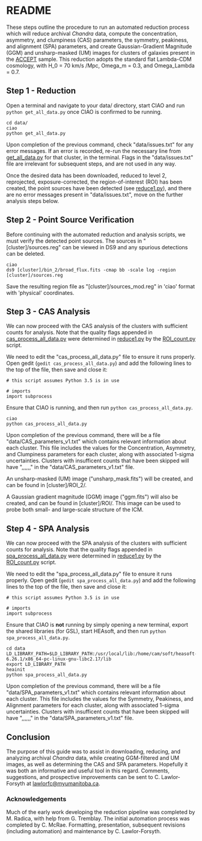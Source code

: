# README #

These steps outline the procedure to run an automated reduction process which will reduce archival *Chandra* data, compute the concentration, asymmetry, and clumpiness (CAS) parameters, the symmetry, peakiness, and alignment (SPA) parameters, and create Gaussian-Gradient Magnitude (GGM) and unsharp-masked (UM) images for clusters of galaxies present in the [ACCEPT](https://web.pa.msu.edu/astro/MC2/accept/) sample. This reduction adopts the standard flat Lambda-CDM cosmology, with H_0 = 70 km/s /Mpc, Omega_m = 0.3, and Omega_Lambda = 0.7.

## Step 1 - Reduction ##

Open a terminal and navigate to your data/ directory, start CIAO and run `python get_all_data.py` once CIAO is confirmed to be running.
```
cd data/
ciao
python get_all_data.py
```

Upon completion of the previous command, check "data/issues.txt" for any error messages. If an error is recorded, re-run the necessary line from [get_all_data.py](reduction/get_all_data.py) for that cluster, in the terminal. Flags in the "data/issues.txt" file are irrelevant for subsequent steps, and are not used in any way.

Once the desired data has been downloaded, reduced to level 2, reprojected, exposure-corrected, the region-of-interest (ROI) has been created, the point sources have been detected (see [reduce1.py](reduction/reduce1.py)), and there are no error messages present in "data/issues.txt", move on the further analysis steps below.

## Step 2 - Point Source Verification ##

Before continuing with the automated reduction and analysis scripts, we must verify the detected point sources. The sources in "[cluster]/sources.reg" can be viewed in DS9 and any spurious detections can be deleted.
```
ciao
ds9 [cluster]/bin_2/broad_flux.fits -cmap bb -scale log -region [cluster]/sources.reg
```
Save the resulting region file as "[cluster]/sources_mod.reg" in 'ciao' format with 'physical' coordinates.

## Step 3 - CAS Analysis ##

We can now proceed with the CAS analysis of the clusters with sufficient counts for analysis. Note that the quality flags appended in [cas_process_all_data.py](reduction/cas_process_all_data.py) were determined in [reduce1.py](reduction/reduce1.py) by the [ROI_count.py](reduction/ROI_count.py) script.

We need to edit the "cas_process_all_data.py" file to ensure it runs properly. Open gedit (`gedit cas_process_all_data.py`) and add the following lines to the top of the file, then save and close it:
```
# this script assumes Python 3.5 is in use

# imports
import subprocess
```

Ensure that CIAO is running, and then run `python cas_process_all_data.py`.
```
ciao
python cas_process_all_data.py
```

Upon completion of the previous command, there will be a file "data/CAS_parameters_v1.txt" which contains relevant information about each cluster. This file includes the values for the Concentration, Asymmetry, and Clumpiness parameters for each cluster, along with associated 1-sigma uncertainties. Clusters with insufficent counts that have been skipped will have ",,,,,," in the "data/CAS_parameters_v1.txt" file.

An unsharp-masked (UM) image ("unsharp_mask.fits") will be created, and can be found in [cluster]/ROI_2/.

A Gaussian gradient magnitude (GGM) image ("ggm.fits") will also be created, and can be found in [cluster]/ROI/. This image can be used to probe both small- and large-scale structure of the ICM.

## Step 4 - SPA Analysis ##

We can now proceed with the SPA analysis of the clusters with sufficient counts for analysis. Note that the quality flags appended in [spa_process_all_data.py](reduction/spa_process_all_data.py) were determined in [reduce1.py](reduction/reduce1.py) by the [ROI_count.py](reduction/ROI_count.py) script.

We need to edit the "spa_process_all_data.py" file to ensure it runs properly. Open gedit (`gedit spa_process_all_data.py`) and add the following lines to the top of the file, then save and close it:
```
# this script assumes Python 3.5 is in use

# imports
import subprocess
```

Ensure that CIAO is **not** running by simply opening a new terminal, export the shared libraries (for GSL), start HEAsoft, and then run `python spa_process_all_data.py`.
```
cd data
LD_LIBRARY_PATH=$LD_LIBRARY_PATH:/usr/local/lib:/home/cam/soft/heasoft-6.26.1/x86_64-pc-linux-gnu-libc2.17/lib
export LD_LIBRARY_PATH
heainit
python spa_process_all_data.py
```

Upon completion of the previous command, there will be a file "data/SPA_parameters_v1.txt" which contains relevant information about each cluster. This file includes the values for the Symmetry, Peakiness, and Alignment parameters for each cluster, along with associated 1-sigma uncertainties. Clusters with insufficent counts that have been skipped will have ",,,,,," in the "data/SPA_parameters_v1.txt" file.

## Conclusion ##

The purpose of this guide was to assist in downloading, reducing, and analyzing archival *Chandra* data, while creating GGM-filtered and UM images, as well as determining the CAS and SPA parameters. Hopefully it was both an informative and useful tool in this regard. Comments, suggestions, and prospective improvements can be sent to C. Lawlor-Forsyth at [lawlorfc@myumanitoba.ca](mailto:lawlorfc@myumanitoba.ca).

### Acknowledgements ###
Much of the early work developing the reduction pipeline was completed by M. Radica, with help from G. Tremblay. The initial automation process was completed by C. McRae. Formatting, presentation, subsequent revisions (including automation) and maintenance by C. Lawlor-Forsyth.
